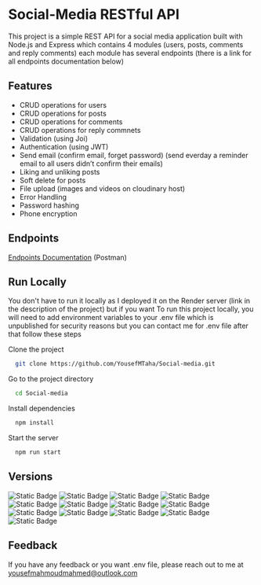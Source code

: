 
# Social-Media RESTful API

This project is a simple REST API for a social media application built with Node.js and Express which contains 4 modules (users, posts, comments and reply comments) each module has several endpoints (there is a link for all endpoints documentation below)

## Features
- CRUD operations for users 
- CRUD operations for posts 
- CRUD operations for comments
- CRUD operations for reply commnets 
- Validation (using Joi)
- Authentication (using JWT)
- Send email (confirm email, forget password) (send everday a reminder email to all users didn’t confirm their emails)
- Liking and unliking posts
- Soft delete for posts
- File upload (images and videos on cloudinary host)
- Error Handling
- Password hashing
- Phone encryption

## Endpoints

[Endpoints Documentation](https://documenter.getpostman.com/view/25674968/2s9YJbzN4j) (Postman)

## Run Locally

You don't have to run it locally as I deployed it on the Render server (link in the description of the project) but if you want To run this project locally, you will need to add environment variables to your .env file which is unpublished for security reasons but you can contact me for .env file after that follow these steps

Clone the project

```bash
  git clone https://github.com/YousefMTaha/Social-media.git
```

Go to the project directory

```bash
  cd Social-media
```

Install dependencies

```bash
  npm install
```

Start the server

```bash
  npm run start
```


## Versions

<img alt="Static Badge" src="https://img.shields.io/badge/bcryptjs-2.4.3-blue"> <img alt="Static Badge" src="https://img.shields.io/badge/crypto--js-4.1.1-yellow">
<img alt="Static Badge" src="https://img.shields.io/badge/cloudinary-1.41.0-yellow"> <img alt="Static Badge" src="https://img.shields.io/badge/jsonwebtoken-9.0.2-blue">
<img alt="Static Badge" src="https://img.shields.io/badge/nodemailer-6.9.5-blue"> <img alt="Static Badge" src="https://img.shields.io/badge/node--cron-3.0.2-yellow">
<img alt="Static Badge" src="https://img.shields.io/badge/multer-1.4.5--lts.1-yellow"> <img alt="Static Badge" src="https://img.shields.io/badge/nanoid-5.0.1-yellow">
<img alt="Static Badge" src="https://img.shields.io/badge/dotenv-16.3.1-yellow"> <img alt="Static Badge" src="https://img.shields.io/badge/express-4.18.2-red">
<img alt="Static Badge" src="https://img.shields.io/badge/http--status--codes-2.2.0-yellow"> <img alt="Static Badge" src="https://img.shields.io/badge/joi-17.10.1-blue">
<img alt="Static Badge" src="https://img.shields.io/badge/mongoose-7.3.1-red">



## Feedback

If you have any feedback or you want .env file, please reach out to me at yousefmahmoudmahmed@outlook.com

